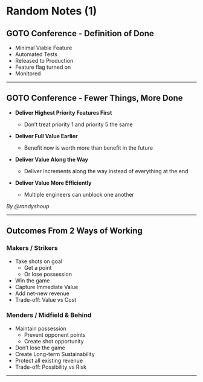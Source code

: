 # Random Notes (1)

## GOTO Conference - Definition of Done

- Minimal Viable Feature  
- Automated Tests  
- Released to Production  
- Feature flag turned on  
- Monitored

---

## GOTO Conference - Fewer Things, More Done

- **Deliver Highest Priority Features First**  
  - Don’t treat priority 1 and priority 5 the same

- **Deliver Full Value Earlier**  
  - Benefit now is worth more than benefit in the future

- **Deliver Value Along the Way**  
  - Deliver increments along the way instead of everything at the end

- **Deliver Value More Efficiently**  
  - Multiple engineers can unblock one another  

*By @randyshoup*

---

## Outcomes From 2 Ways of Working

### Makers / Strikers
- Take shots on goal
  - Get a point
  - Or lose possession
- Win the game
- Capture Immediate Value
- Add net-new revenue
- Trade-off: Value vs Cost

### Menders / Midfield & Behind
- Maintain possession
  - Prevent opponent points
  - Create shot opportunity
- Don’t lose the game
- Create Long-term Sustainability
- Protect all existing revenue
- Trade-off: Possibility vs Risk

---